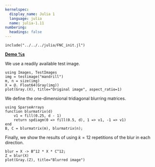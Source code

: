 ```yaml
---
kernelspec:
  display_name: Julia 1
  language: julia
  name: julia-1.11
numbering:
  headings: false
---
```

```{code-cell}
include("../../../julia/FNC_init.jl")
```
[**Demo %s**](#demo-matrixfree-blur)

We use a readily available test image.

```{code-cell}
using Images, TestImages
img = testimage("mandrill")
m, n = size(img)
X = @. Float64(Gray(img))
plot(Gray.(X), title="Original image", aspect_ratio=1)
```

We define the one-dimensional tridiagonal blurring matrices.

```{code-cell}
using SparseArrays
function blurmatrix(d)
    v1 = fill(0.25, d - 1)
    return spdiagm(0 => fill(0.5, d), 1 => v1, -1 => v1)
end
B, C = blurmatrix(m), blurmatrix(n);
```

Finally, we show the results of using $k=12$ repetitions of the blur in each direction.

```{code-cell}
blur = X -> B^12 * X * C^12;
Z = blur(X)
plot(Gray.(Z), title="Blurred image")
```
